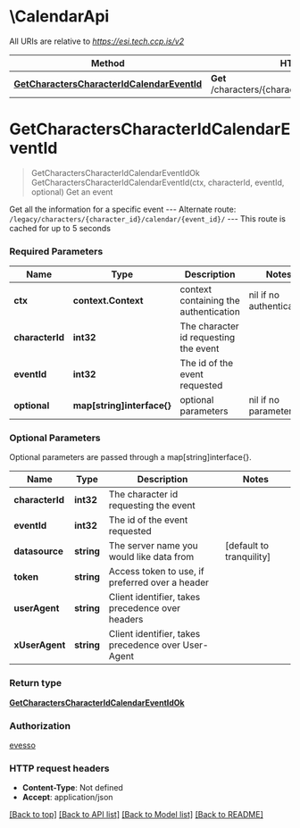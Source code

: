 # \CalendarApi

All URIs are relative to *https://esi.tech.ccp.is/v2*

Method | HTTP request | Description
------------- | ------------- | -------------
[**GetCharactersCharacterIdCalendarEventId**](CalendarApi.md#GetCharactersCharacterIdCalendarEventId) | **Get** /characters/{character_id}/calendar/{event_id}/ | Get an event


# **GetCharactersCharacterIdCalendarEventId**
> GetCharactersCharacterIdCalendarEventIdOk GetCharactersCharacterIdCalendarEventId(ctx, characterId, eventId, optional)
Get an event

Get all the information for a specific event  ---  Alternate route: `/legacy/characters/{character_id}/calendar/{event_id}/`   ---  This route is cached for up to 5 seconds

### Required Parameters

Name | Type | Description  | Notes
------------- | ------------- | ------------- | -------------
 **ctx** | **context.Context** | context containing the authentication | nil if no authentication
  **characterId** | **int32**| The character id requesting the event | 
  **eventId** | **int32**| The id of the event requested | 
 **optional** | **map[string]interface{}** | optional parameters | nil if no parameters

### Optional Parameters
Optional parameters are passed through a map[string]interface{}.

Name | Type | Description  | Notes
------------- | ------------- | ------------- | -------------
 **characterId** | **int32**| The character id requesting the event | 
 **eventId** | **int32**| The id of the event requested | 
 **datasource** | **string**| The server name you would like data from | [default to tranquility]
 **token** | **string**| Access token to use, if preferred over a header | 
 **userAgent** | **string**| Client identifier, takes precedence over headers | 
 **xUserAgent** | **string**| Client identifier, takes precedence over User-Agent | 

### Return type

[**GetCharactersCharacterIdCalendarEventIdOk**](get_characters_character_id_calendar_event_id_ok.md)

### Authorization

[evesso](../README.md#evesso)

### HTTP request headers

 - **Content-Type**: Not defined
 - **Accept**: application/json

[[Back to top]](#) [[Back to API list]](../README.md#documentation-for-api-endpoints) [[Back to Model list]](../README.md#documentation-for-models) [[Back to README]](../README.md)

